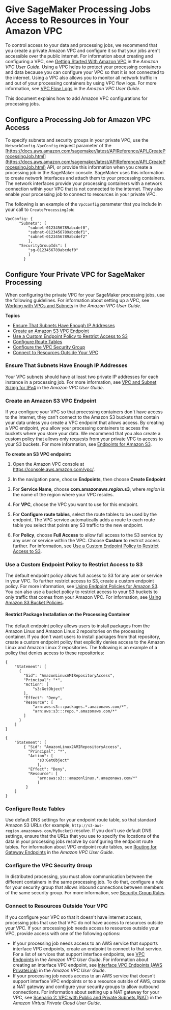 # Give SageMaker Processing Jobs Access to Resources in Your Amazon VPC<a name="process-vpc"></a>

To control access to your data and processing jobs, we recommend that you create a private Amazon VPC and configure it so that your jobs aren't accessible over the public internet\. For information about creating and configuring a VPC, see [Getting Started With Amazon VPC](https://docs.aws.amazon.com/AmazonVPC/latest/UserGuide/getting-started-ipv4.html) in the *Amazon VPC User Guide*\. Using a VPC helps to protect your processing containers and data because you can configure your VPC so that it is not connected to the internet\. Using a VPC also allows you to monitor all network traffic in and out of your processing containers by using VPC flow logs\. For more information, see [VPC Flow Logs](https://docs.aws.amazon.com/AmazonVPC/latest/UserGuide/flow-logs.html) in the *Amazon VPC User Guide*\.

This document explains how to add Amazon VPC configurations for processing jobs\.

## Configure a Processing Job for Amazon VPC Access<a name="process-vpc-configure"></a>

To specify subnets and security groups in your private VPC, use the `NetworkConfig.VpcConfig` request parameter of the [https://docs.aws.amazon.com/sagemaker/latest/APIReference/API_CreateProcessingJob.html](https://docs.aws.amazon.com/sagemaker/latest/APIReference/API_CreateProcessingJob.html) API, or provide this information when you create a processing job in the SageMaker console\. SageMaker uses this information to create network interfaces and attach them to your processing containers\. The network interfaces provide your processing containers with a network connection within your VPC that is not connected to the internet\. They also enable your processing job to connect to resources in your private VPC\.

The following is an example of the `VpcConfig` parameter that you include in your call to `CreateProcessingJob`:

```
VpcConfig: {
      "Subnets": [
          "subnet-0123456789abcdef0",
          "subnet-0123456789abcdef1",
          "subnet-0123456789abcdef2"
          ],
      "SecurityGroupIds": [
          "sg-0123456789abcdef0"
          ]
        }
```

## Configure Your Private VPC for SageMaker Processing<a name="process-vpc-vpc"></a>

When configuring the private VPC for your SageMaker processing jobs, use the following guidelines\. For information about setting up a VPC, see [Working with VPCs and Subnets](https://docs.aws.amazon.com/AmazonVPC/latest/UserGuide/working-with-vpcs.html) in the *Amazon VPC User Guide*\.

**Topics**
+ [Ensure That Subnets Have Enough IP Addresses](#process-vpc-ip)
+ [Create an Amazon S3 VPC Endpoint](#process-vpc-s3)
+ [Use a Custom Endpoint Policy to Restrict Access to S3](#process-vpc-policy)
+ [Configure Route Tables](#process-vpc-route-table)
+ [Configure the VPC Security Group](#process-vpc-groups)
+ [Connect to Resources Outside Your VPC](#process-vpc-nat)

### Ensure That Subnets Have Enough IP Addresses<a name="process-vpc-ip"></a>

Your VPC subnets should have at least two private IP addresses for each instance in a processing job\. For more information, see [VPC and Subnet Sizing for IPv4](https://docs.aws.amazon.com/AmazonVPC/latest/UserGuide/VPC_Subnets.html#vpc-sizing-ipv4) in the *Amazon VPC User Guide*\.

### Create an Amazon S3 VPC Endpoint<a name="process-vpc-s3"></a>

If you configure your VPC so that processing containers don't have access to the internet, they can't connect to the Amazon S3 buckets that contain your data unless you create a VPC endpoint that allows access\. By creating a VPC endpoint, you allow your processing containers to access the buckets where you store your data\. We recommend that you also create a custom policy that allows only requests from your private VPC to access to your S3 buckets\. For more information, see [Endpoints for Amazon S3](https://docs.aws.amazon.com/AmazonVPC/latest/UserGuide/vpc-endpoints-s3.html)\.

**To create an S3 VPC endpoint:**

1. Open the Amazon VPC console at [https://console\.aws\.amazon\.com/vpc/](https://console.aws.amazon.com/vpc/)\.

1. In the navigation pane, choose **Endpoints**, then choose **Create Endpoint**

1. For **Service Name**, choose **com\.amazonaws\.*region*\.s3**, where *region* is the name of the region where your VPC resides\.

1. For **VPC**, choose the VPC you want to use for this endpoint\.

1. For **Configure route tables**, select the route tables to be used by the endpoint\. The VPC service automatically adds a route to each route table you select that points any S3 traffic to the new endpoint\.

1. For **Policy**, choose **Full Access** to allow full access to the S3 service by any user or service within the VPC\. Choose **Custom** to restrict access further\. For information, see [Use a Custom Endpoint Policy to Restrict Access to S3](#process-vpc-policy)\.

### Use a Custom Endpoint Policy to Restrict Access to S3<a name="process-vpc-policy"></a>

The default endpoint policy allows full access to S3 for any user or service in your VPC\. To further restrict access to S3, create a custom endpoint policy\. For more information, see [Using Endpoint Policies for Amazon S3](https://docs.aws.amazon.com/vpc/latest/userguide/vpc-endpoints-s3.html#vpc-endpoints-policies-s3)\. You can also use a bucket policy to restrict access to your S3 buckets to only traffic that comes from your Amazon VPC\. For information, see [Using Amazon S3 Bucket Policies](https://docs.aws.amazon.com/vpc/latest/userguide/vpc-endpoints-s3.html#vpc-endpoints-s3-bucket-policies)\.

#### Restrict Package Installation on the Processing Container<a name="process-vpc-policy-repos"></a>

The default endpoint policy allows users to install packages from the Amazon Linux and Amazon Linux 2 repositories on the processing container\. If you don't want users to install packages from that repository, create a custom endpoint policy that explicitly denies access to the Amazon Linux and Amazon Linux 2 repositories\. The following is an example of a policy that denies access to these repositories:

```
{ 
    "Statement": [ 
      { 
        "Sid": "AmazonLinuxAMIRepositoryAccess",
        "Principal": "*",
        "Action": [ 
            "s3:GetObject" 
        ],
        "Effect": "Deny",
        "Resource": [
            "arn:aws:s3:::packages.*.amazonaws.com/*",
            "arn:aws:s3:::repo.*.amazonaws.com/*"
        ] 
      } 
    ] 
} 

{ 
    "Statement": [ 
        { "Sid": "AmazonLinux2AMIRepositoryAccess",
          "Principal": "*",
          "Action": [ 
              "s3:GetObject" 
              ],
          "Effect": "Deny",
          "Resource": [
              "arn:aws:s3:::amazonlinux.*.amazonaws.com/*" 
              ] 
         } 
    ] 
}
```

### Configure Route Tables<a name="process-vpc-route-table"></a>

Use default DNS settings for your endpoint route table, so that standard Amazon S3 URLs \(for example, `http://s3-aws-region.amazonaws.com/MyBucket`\) resolve\. If you don't use default DNS settings, ensure that the URLs that you use to specify the locations of the data in your processing jobs resolve by configuring the endpoint route tables\. For information about VPC endpoint route tables, see [Routing for Gateway Endpoints](https://docs.aws.amazon.com/AmazonVPC/latest/UserGuide/vpce-gateway.html#vpc-endpoints-routing) in the *Amazon VPC User Guide*\.

### Configure the VPC Security Group<a name="process-vpc-groups"></a>

In distributed processing, you must allow communication between the different containers in the same processing job\. To do that, configure a rule for your security group that allows inbound connections between members of the same security group\. For more information, see [Security Group Rules](https://docs.aws.amazon.com/AmazonVPC/latest/UserGuide/VPC_SecurityGroups.html#SecurityGroupRules)\.

### Connect to Resources Outside Your VPC<a name="process-vpc-nat"></a>

If you configure your VPC so that it doesn't have internet access, processing jobs that use that VPC do not have access to resources outside your VPC\. If your processing job needs access to resources outside your VPC, provide access with one of the following options:
+ If your processing job needs access to an AWS service that supports interface VPC endpoints, create an endpoint to connect to that service\. For a list of services that support interface endpoints, see [VPC Endpoints](https://docs.aws.amazon.com/AmazonVPC/latest/UserGuide/vpc-endpoints.html) in the *Amazon VPC User Guide*\. For information about creating an interface VPC endpoint, see [Interface VPC Endpoints \(AWS PrivateLink\)](https://docs.aws.amazon.com/AmazonVPC/latest/UserGuide/vpce-interface.html) in the *Amazon VPC User Guide*\.
+ If your processing job needs access to an AWS service that doesn't support interface VPC endpoints or to a resource outside of AWS, create a NAT gateway and configure your security groups to allow outbound connections\. For information about setting up a NAT gateway for your VPC, see [Scenario 2: VPC with Public and Private Subnets \(NAT\)](https://docs.aws.amazon.com/AmazonVPC/latest/UserGuide/VPC_Scenario2.html) in the *Amazon Virtual Private Cloud User Guide*\.